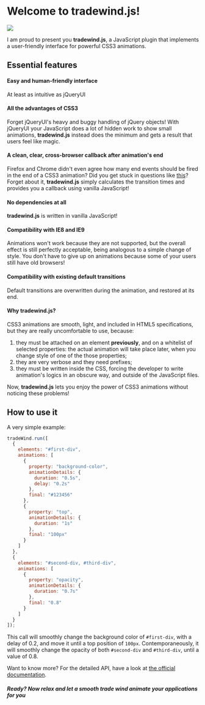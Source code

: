 # Welcome to tradewind.js!

<img src="https://cloud.githubusercontent.com/assets/1175837/6318836/0077e348-ba9d-11e4-9d57-3f33df352a2e.png"/>

I am proud to present you <b>tradewind.js</b>, a JavaScript plugin that implements a user-friendly interface for powerful CSS3 animations.

## Essential features

#### Easy and human-friendly interface
At least as intuitive as jQueryUI

#### All the advantages of CSS3
Forget jQueryUI's heavy and buggy handling of jQuery objects! With jQueryUI your JavaScript does a lot of hidden work to show small animations, <b>tradewind.js</b> instead does the minimum and gets a result that users feel like magic.

#### A clean, clear, cross-browser callback after animation's end
Firefox and Chrome didn't even agree how many end events should be fired in the end of a CSS3 animation? Did you get stuck in questions like [this](http://stackoverflow.com/questions/9255279/callback-when-css3-transition-finishes)? Forget about it, <b>tradewind.js</b> simply calculates the transition times and provides you a callback using vanilla JavaScript!

#### No dependencies at all
<b>tradewind.js</b> is written in vanilla JavaScript!

#### Compatibility with IE8 and IE9
Animations won't work because they are not supported, but the overall effect is still perfectly acceptable, being analogous to a simple change of style. You don't have to give up on animations because some of your users still have old browsers!

#### Compatibility with existing default transitions
Default transitions are overwritten during the animation, and restored at its end.

#### Why tradewind.js?
CSS3 animations are smooth, light, and included in HTML5 specifications, but they are really uncomfortable to use, because:

1. they must be attached on an element <b>previously</b>, and on a whitelist of selected properties: the actual animation will take place later, when you change style of one of the those properties;
2. they are very verbose and they need prefixes;
3. they must be written inside the CSS, forcing the developer to write animation's logics in an obscure way, and outside of the JavaScript files.

Now, <b>tradewind.js</b> lets you enjoy the power of CSS3 animations without noticing these problems!

## How to use it

A very simple example:

```javascript
tradeWind.run([
  {
    elements: "#first-div",
    animations: [
      {
        property: "background-color",
        animationDetails: {
          duration: "0.5s",
          delay: "0.2s"
        },
        final: "#123456"
      },
      {
        property: "top",
        animationDetails: {
          duration: "1s"
        },
        final: "100px"
      }
    ]
  },
  {
    elements: "#second-div, #third-div",
    animations: [
      {
        property: "opacity",
        animationDetails: {
          duration: "0.7s"
        },
        final: "0.8"
      }
    ]
  }
]);
```

This call will smoothly change the background color of `#first-div`, with a delay of 0.2, and move it until a top position of `100px`. Contemporaneously, it will smoothly change the opacity of both `#second-div` and `#third-div`, until a value of 0.8.

Want to know more? For the detailed API, have a look at [the official documentation](https://github.com/adrdilauro/tradewind.js/wiki/Official-documentation).

##### Ready? Now relax and let a smooth trade wind animate your applications for you
